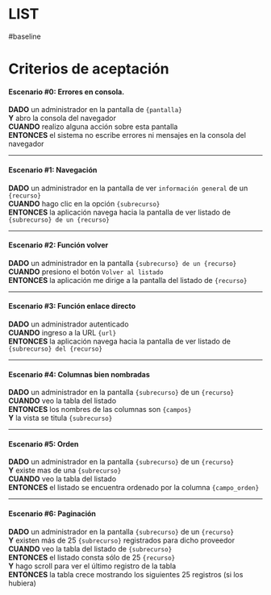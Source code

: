 # LIST
#baseline


# Criterios de aceptación 

#### Escenario \#0: Errores en consola. 
  
**DADO** un administrador en la pantalla de `{pantalla}`  
**Y** abro la consola del navegador  
**CUANDO** realizo alguna acción sobre esta pantalla  
**ENTONCES** el sistema no escribe errores ni mensajes en la consola del navegador  

- - - -

#### Escenario \#1: Navegación  
**DADO** un administrador en la pantalla de ver `información general` de un `{recurso}`  
**CUANDO** hago clic en la opción `{subrecurso}`  
**ENTONCES** la aplicación navega hacia la pantalla de ver listado de `{subrecurso} de un {recurso}`  

- - - -

#### Escenario \#2: Función volver  
**DADO** un administrador en la pantalla `{subrecurso} de un {recurso}`  
**CUANDO** presiono el botón `Volver al listado`  
**ENTONCES** la aplicación me dirige a la pantalla del listado de `{recurso}`  

- - - -

#### Escenario \#3: Función enlace directo
**DADO** un administrador autenticado  
**CUANDO** ingreso a la URL `{url}`  
**ENTONCES** la aplicación navega hacia la pantalla de ver listado de  `{subrecurso} del {recurso}`  

- - - -

#### Escenario \#4: Columnas bien nombradas  
**DADO** un administrador en la pantalla `{subrecurso}` de un `{recurso}`  
**CUANDO** veo la tabla del listado  
**ENTONCES** los nombres de las columnas son `{campos}`  
**Y** la vista se titula `{subrecurso}`  

- - - -

#### Escenario \#5: Orden  
**DADO** un administrador en la pantalla `{subrecurso}` de un `{recurso}`  
**Y** existe mas de una `{subrecurso}`  
**CUANDO** veo la tabla del listado  
**ENTONCES** el listado se encuentra ordenado por la columna `{campo_orden}`  

- - - -

#### Escenario \#6: Paginación  
**DADO** un administrador en la pantalla `{subrecurso}` de un `{recurso}`  
**Y** existen más de 25 `{subrecurso}` registrados para dicho proveedor  
**CUANDO** veo la tabla del listado de `{subrecurso}`  
**ENTONCES** el listado consta sólo de 25 `{recurso}`  
**Y** hago scroll para ver el último registro de la tabla  
**ENTONCES** la tabla crece mostrando los siguientes 25 registros (si los hubiera)  


